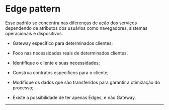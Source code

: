 # Edge pattern

Esse padrão se concentra nas diferenças de ação dos serviços dependendo de atributos dos usuários como navegadores, sistemas operacionais e dispositivos.

* Gateway específico para determinados clientes;
* Foco nas necessidades reais de determinados clientes.

* Identifique o cliente e suas necessidades;
* Construa contratos específicos para o cliente;
* Modifique os dados que são transferidos para garantir a otimização do processo;
* Existe a possibilidade de ter apenas Edges, e não Gateway.

---

